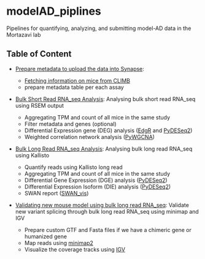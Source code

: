 # modelAD_piplines


Pipelines for quantifying, analyzing, and submitting model-AD data in the Mortazavi lab

## Table of Content
- [Prepare metadata to upload the data into Synapse](CLIMB/):
  - [Fetching information on mice from CLIMB](CLIMB/example/)
  - prepare metadata table per each assay

- [Bulk Short Read RNA_seq Analysis](short_read/): Analysing bulk short read RNA_seq using RSEM output
  - Aggregating TPM and count of all mice in the same study
  - Filter metadata and genes (optional)
  - Differential Expression gene (DEG) analysis ([EdgR](https://bioconductor.org/packages/release/bioc/html/edgeR.html) and [PyDESeq2](https://pydeseq2.readthedocs.io/en/latest/))
  - Weighted correlation network analysis ([PyWGCNA](https://github.com/mortazavilab/PyWGCNA))

- [Bulk Long Read RNA_seq Analysis](long_read): Analysing bulk long read RNA_seq using Kallisto
  - Quantify reads using Kallisto long read
  - Aggregating TPM and count of all mice in the same study
  - Differential Gene Expression (DGE) analysis ([PyDESeq2](https://pydeseq2.readthedocs.io/en/latest/))
  - Differential Expression Isoform (DIE) analysis ([PyDESeq2](https://pydeseq2.readthedocs.io/en/latest/))
  - SWAN report ([SWAN_vis](https://github.com/mortazavilab/swan_vis))
  
- [Validating new mouse model using bulk long read RNA_seq](variant_validation): Validate new variant splicing through bulk long read RNA_seq using minimap and IGV
  - Prepare custom GTF and Fasta files if we have a chimeric gene or humanized gene
  - Map reads using [minimap2](https://github.com/lh3/minimap2)
  - Visualize the coverage tracks using [IGV](https://igv.org/)
 



